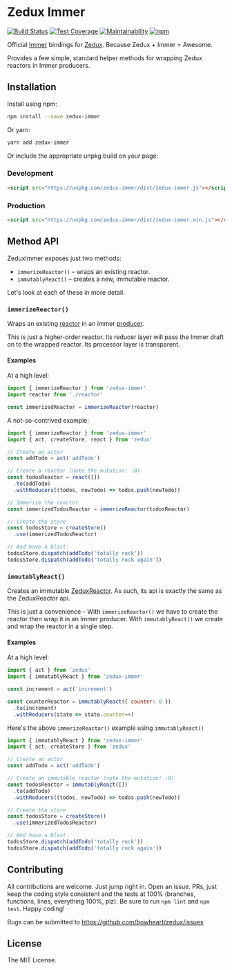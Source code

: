 # Zedux Immer

[![Build Status](https://travis-ci.org/bowheart/zedux-immer.svg?branch=master)](https://travis-ci.org/bowheart/zedux-immer)
[![Test Coverage](https://api.codeclimate.com/v1/badges/0459ebf8444c36752eac/test_coverage)](https://codeclimate.com/github/bowheart/zedux-immer/test_coverage)
[![Maintainability](https://api.codeclimate.com/v1/badges/0459ebf8444c36752eac/maintainability)](https://codeclimate.com/github/bowheart/zedux-immer/maintainability)
[![npm](https://img.shields.io/npm/v/zedux-immer.svg)](https://www.npmjs.com/package/zedux-immer)

Official [Immer](https://github.com/mweststrate/immer) bindings for [Zedux](https://github.com/bowheart/zedux). Because Zedux + Immer = Awesome.

Provides a few simple, standard helper methods for wrapping Zedux reactors in Immer producers.

## Installation

Install using npm:

```bash
npm install --save zedux-immer
```

Or yarn:

```bash
yarn add zedux-immer
```

Or include the appropriate unpkg build on your page:

### Development

```html
<script src="https://unpkg.com/zedux-immer/dist/zedux-immer.js"></script>
```

### Production

```html
<script src="https://unpkg.com/zedux-immer/dist/zedux-immer.min.js"></script>
```

## Method API

ZeduxImmer exposes just two methods:

- `immerizeReactor()` &ndash; wraps an existing reactor.
- `immutablyReact()` &ndash; creates a new, immutable reactor.

Let's look at each of these in more detail:

### `immerizeReactor()`

Wraps an existing [reactor](https://bowheart.github.io/zedux/docs/types/Reactor.html) in an immer [producer](https://github.com/mweststrate/immer#currying).

This is just a higher-order reactor. Its reducer layer will pass the Immer draft on to the wrapped reactor. Its processor layer is transparent.

#### Examples

At a high level:

```javascript
import { immerizeReactor } from 'zedux-immer'
import reactor from './reactor'

const immerizedReactor = immerizeReactor(reactor)
```

A not-so-contrived example:

```javascript
import { immerizeReactor } from 'zedux-immer'
import { act, createStore, react } from 'zedux'

// Create an actor
const addTodo = act('addTodo')

// Create a reactor (note the mutation! :O)
const todosReactor = react([])
  .to(addTodo)
  .withReducers((todos, newTodo) => todos.push(newTodo))

// Immerize the reactor
const immerizedTodosReactor = immerizeReactor(todosReactor)

// Create the store
const todosStore = createStore()
  .use(immerizedTodosReactor)

// And have a blast
todosStore.dispatch(addTodo('totally rock'))
todosStore.dispatch(addTodo('totally rock again'))
```

### `immutablyReact()`

Creates an immutable [ZeduxReactor](https://bowheart.github.io/zedux/docs/api/ZeduxReactor.html). As such, its api is exactly the same as the ZeduxReactor api.

This is just a convenience &ndash; With `immerizeReactor()` we have to create the reactor then wrap it in an Immer producer. With `immutablyReact()` we create and wrap the reactor in a single step.

#### Examples

At a high level:

```javascript
import { act } from 'zedux'
import { immutablyReact } from 'zedux-immer'

const increment = act('increment')

const counterReactor = immutablyReact({ counter: 0 })
  .to(increment)
  .withReducers(state => state.counter++)
```

Here's the above `immerizeReactor()` example using `immutablyReact()`

```javascript
import { immutablyReact } from 'zedux-immer'
import { act, createStore } from 'zedux'

// Create an actor
const addTodo = act('addTodo')

// Create an immutable reactor (note the mutation! :O)
const todosReactor = immutablyReact([])
  .to(addTodo)
  .withReducers((todos, newTodo) => todos.push(newTodo))

// Create the store
const todosStore = createStore()
  .use(immerizedTodosReactor)

// And have a blast
todosStore.dispatch(addTodo('totally rock'))
todosStore.dispatch(addTodo('totally rock again'))
```

## Contributing

All contributions are welcome. Just jump right in. Open an issue. PRs, just keep the coding style consistent and the tests at 100% (branches, functions, lines, everything 100%, plz). Be sure to run `npm lint` and `npm test`. Happy coding!

Bugs can be submitted to https://github.com/bowheart/zedux/issues

## License

The MIT License.
